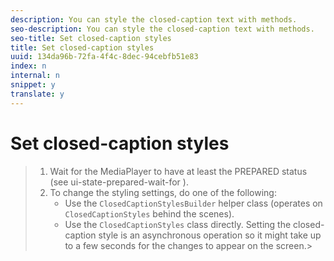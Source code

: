```yaml
---
description: You can style the closed-caption text with methods.
seo-description: You can style the closed-caption text with methods.
seo-title: Set closed-caption styles
title: Set closed-caption styles
uuid: 134da96b-72fa-4f4c-8dec-94cebfb51e83
index: n
internal: n
snippet: y
translate: y
---
```


# Set closed-caption styles


>1. Wait for the MediaPlayer to have at least the PREPARED status (see  ui-state-prepared-wait-for ).
>1. To change the styling settings, do one of the following:
>    * Use the `ClosedCaptionStylesBuilder` helper class (operates on `ClosedCaptionStyles` behind the scenes).
>    * Use the `ClosedCaptionStyles` class directly.
>   Setting the closed-caption style is an asynchronous operation so it might take up to a few seconds for the changes to appear on the screen.>
